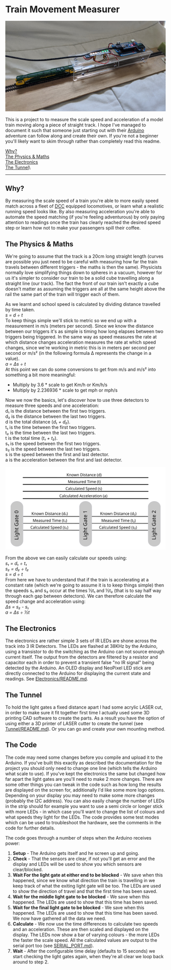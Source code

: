 ﻿# Train Movement Measurer

![Photo of completed project on my short test track](Photo.jpg)

This is a project to to measure the scale speed and acceleration of a model train moving along a piece of straight track. I hope I've managed to document it such that someone just starting out with their [Arduino](https://www.arduino.cc/) adventure can follow along and create their own. If you're not a beginner you'll likely want to skim through rather than completely read this readme.

[Why?](#why)\
[The Physics & Maths](#the-physics-maths)\
[The Electronics](#the-electronics)\
[The Tunnel](#the-tunnel)\

---

## Why?

By measuring the scale speed of a train you're able to more easily speed match across a fleet of [DCC](https://wikipedia.org/wiki/Digital_Command_Control "Digital Command Control on Wikipedia") equipped locomotives, or learn what a realistic running speed looks like. By also measuring acceleration you're able to automate the speed matching (if you're feeling adventurous) by only paying attention to readings once the train has clearly reached the desired speed step or learn how not to make your passengers spill their coffee.

## The Physics & Maths

We're going to assume that the track is a 20cm long straight length (curves are possible you just need to be careful with measuring how far the train travels between different triggers - the maths is then the same). Physicists normally love simplifying things down to spheres in a vacuum, however for us it's simpler to consider our train to be a solid cube travelling along a straight line (our track). The fact the front of our train isn't exactly a cube doesn't matter as assuming the triggers are all at the same height above the rail the same part of the train will trigger each of them.

As we learnt and school speed is calculated by dividing distance travelled by time taken.\
_s = d ÷ t_\
To keep things simple we'll stick to metric so we end up with a measurement in m/s (meters per second). Since we know the distance between our triggers it's as simple is timing how long elapses between two triggers being triggered.
In the same way as speed measures the rate at which distance changes acceleration measures the rate at which speed changes, since we're working in metric this is in meters per second per second or m/s² (in the following formula Δ represents the change in a value).\
_a = Δs ÷ t_\
At this point we can do some conversions to get from m/s and m/s² into something a bit more meaningful:
* Multiply by 3.6 * scale to get Km/h or Km/h/s
* Multiply by 2.236936 * scale to get mph or mph/s

Now we now the basics, let's discover how to use three detectors to measure three speeds and one acceleration:\
d₁ is the distance between the first two triggers.\
d₂ is the distance between the last two triggers.\
d is the total distance (_d₁ + d₂_).\
t₁ is the time between the first two triggers.\
t₂ is the time between the last two triggers.\
t is the total time (_t₁ + t₂_).\
s₁ is the speed between the first two triggers.\
s₂ is the speed between the last two triggers.\
s is the speed between the first and last detector.\
a is the acceleration between the first and last  detector.

![](ReadmeMathsDiagram.svg)

From the above we can easily calculate our speeds using:\
_s₁ = d₁ ÷ t₁_\
_s₂ = d₂ ÷ t₂_\
_s = d ÷ t_\
From here we have to understand that if the train is accelerating at a constant rate (which we're going to assume it is to keep things simple) then the speeds s₁ and s₂ occur at the times ½t₁ and ½t₂ (that is to say half way through each gap between detectors). We can therefore calculate the speed change and acceleration using:\
_Δs = s₂ - s₁_\
_a = Δs ÷ ½t_

## The Electronics

The electronics are rather simple 3 sets of IR LEDs are shone across the track into 3 IR Detectors. The LEDs are flashed at 38KHz by the Arduino, using a transistor to do the switching as the Arduino can not source enough current itself. The output from the detectors are filtered by a resistor and capacitor each in order to prevent a transient false "no IR signal" being detected by the Arduino. An OLED display and NeoPixel LED stick are directly connected to the Arduino for displaying the current state and readings.
See [Electronics/README.md](Electronics/README.md).

## The Tunnel

To hold the light gates a fixed distance apart I had some acrylic LASER cut, in order to make sure it fit together first time I actually used some 3D printing CAD software to create the parts. As a result you have the option of using either a 3D printer of LASER cutter to create the tunnel (see [Tunnel/README.md](Tunnel/README.md)). Or you can go and create your own mounting method.

## The Code

The code may need some changes before you compile and upload it to the Arduino. If you've built this exactly as described the documentation for the project you should only need to change one line (which tells the Arduino what scale to use). If you've kept the electronics the same but changed how far apart the light gates are you'll need to make 2 more changes. There are some other things you can tweak in the code such as how long the results are displayed on the screen for, additionally I'd like some more logo options. Depending on your display you may need to make some more changes (probably the I2C address). You can also easily change the number of LEDs in the strip should for example you want to use a semi circle or longer stick with more LEDs - in which case you'll want to change the list of colours and what speeds they light for the LEDs. The code provides some test modes which can be used to troubleshoot the hardware, see the comments in the code for further details.

The code goes through a number of steps when the Arduino receives power:
1. **Setup** - The Arduino gets itself and he screen up and going.
2. **Check** - That the sensors are clear, if not you'll get an error and the display and LEDs will be used to show you which sensors are clear/blocked.
3. **Wait For the light gate at either end to be blocked** - We save when this happened, since we know what direction the train is travelling in we keep track of what the exiting light gate will be too. The LEDs are used to show the direction of travel and that the first time has been saved.
4. **Wait for the middle light gate to be blocked** - We save when this happened. The LEDs are used to show that this time has been saved.
5. **Wait for the final light gate to be blocked** - We save when this happened. The LEDs are used to show that this time has been saved. We now have gathered all the data we need.
6. **Calculate** - We now use the time differences to calculate two speeds and an acceleration. These are then scaled and displayed on the display. The LEDs now show a bar of varying colours - the more LEDs the faster the scale speed. All the calculated values are output to the serial port too (see [SERIAL_PORT.md](SERIAL_PORT.md)).
1. **Wait** - After the configurable time delay (defaults to 15 seconds) we start checking the light gates again, when they're all clear we loop back around to step 2.
